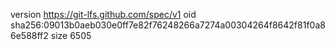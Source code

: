 version https://git-lfs.github.com/spec/v1
oid sha256:09013b0aeb030e0ff7e82f76248266a7274a00304264f8642f81f0a86e588ff2
size 6505
